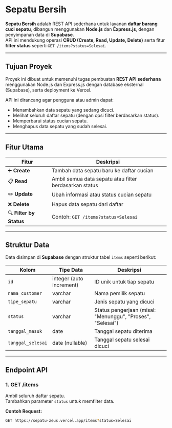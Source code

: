 # Sepatu Bersih

**Sepatu Bersih** adalah REST API sederhana untuk layanan **daftar barang cuci sepatu**, dibangun menggunakan **Node.js** dan **Express.js**, dengan penyimpanan data di **Supabase**.  
API ini mendukung operasi **CRUD (Create, Read, Update, Delete)** serta fitur **filter status** seperti `GET /items?status=Selesai`.

---

## Tujuan Proyek
Proyek ini dibuat untuk memenuhi tugas pembuatan **REST API sederhana** menggunakan Node.js dan Express.js dengan database eksternal (Supabase), serta deployment ke Vercel.

API ini dirancang agar pengguna atau admin dapat:
- Menambahkan data sepatu yang sedang dicuci.  
- Melihat seluruh daftar sepatu (dengan opsi filter berdasarkan status).  
- Memperbarui status cucian sepatu.  
- Menghapus data sepatu yang sudah selesai.

---

## Fitur Utama

| Fitur | Deskripsi |
|-------|------------|
| ➕ **Create** | Tambah data sepatu baru ke daftar cucian |
| 📋 **Read** | Ambil semua data sepatu atau filter berdasarkan status |
| ✏️ **Update** | Ubah informasi atau status cucian sepatu |
| ❌ **Delete** | Hapus data sepatu dari daftar |
| 🔍 **Filter by Status** | Contoh: `GET /items?status=Selesai` |

---

## Struktur Data

Data disimpan di **Supabase** dengan struktur tabel `items` seperti berikut:

| Kolom | Tipe Data | Deskripsi |
|--------|------------|-----------|
| `id` | integer (auto increment) | ID unik untuk tiap sepatu |
| `nama_customer` | varchar | Nama pemilik sepatu |
| `tipe_sepatu` | varchar | Jenis sepatu yang dicuci |
| `status` | varchar | Status pengerjaan (misal: "Menunggu", "Proses", "Selesai") |
| `tanggal_masuk` | date | Tanggal sepatu diterima |
| `tanggal_selesai` | date (nullable) | Tanggal sepatu selesai dicuci |

---

## Endpoint API

### 1. **GET /items**
Ambil seluruh daftar sepatu.  
Tambahkan parameter `status` untuk memfilter data.

**Contoh Request:**
```bash
GET https://sepatu-zeus.vercel.app/items?status=Selesai
